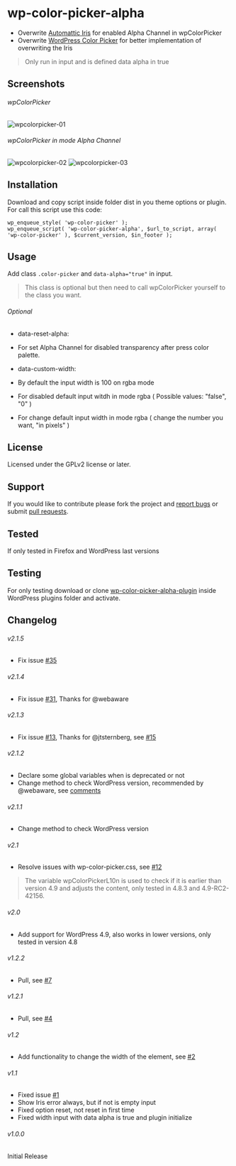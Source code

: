 # wp-color-picker-alpha
* Overwrite [Automattic Iris][1] for enabled Alpha Channel in wpColorPicker
* Overwrite [WordPress Color Picker][4] for better implementation of overwriting the Iris

> Only run in input and is defined data alpha in true

## Screenshots
###### wpColorPicker

![wpcolorpicker-01](https://cloud.githubusercontent.com/assets/747817/5768333/12c1779e-9d10-11e4-94ad-055a063f571c.png)

###### wpColorPicker in mode Alpha Channel

![wpcolorpicker-02](https://cloud.githubusercontent.com/assets/747817/5768335/17eae354-9d10-11e4-95cf-14868124309c.png)
![wpcolorpicker-03](https://cloud.githubusercontent.com/assets/747817/5768336/1b6ff956-9d10-11e4-80e1-7bcf3fde8ea8.png)

## Installation
Download and copy script inside folder dist in you theme options or plugin.
For call this script use this code:
```
wp_enqueue_style( 'wp-color-picker' );
wp_enqueue_script( 'wp-color-picker-alpha', $url_to_script, array( 'wp-color-picker' ), $current_version, $in_footer );
```

## Usage
Add class `.color-picker` and `data-alpha="true"` in input.

> This class is optional but then need to call wpColorPicker yourself to the class you want.

###### Optional
 * data-reset-alpha:
  * For set Alpha Channel for disabled transparency after press color palette.

 * data-custom-width:
  * By default the input width is 100 on rgba mode
  * For disabled default input witdh in mode rgba ( Possible values: "false", "0" )
  * For change default input width in mode rgba ( change the number you want, "in pixels" )

## License
Licensed under the GPLv2 license or later.

## Support
If you would like to contribute please fork the project and [report bugs][2] or submit [pull requests][3].

## Tested
If only tested in Firefox and WordPress last versions

## Testing
For only testing download or clone [wp-color-picker-alpha-plugin](https://github.com/kallookoo/wp-color-picker-alpha-plugin) inside WordPress plugins folder and activate.


## Changelog
###### v2.1.5
 * Fix issue [#35](https://github.com/kallookoo/wp-color-picker-alpha/issues/35)

###### v2.1.4
 * Fix issue [#31](https://github.com/kallookoo/wp-color-picker-alpha/issues/31), Thanks for @webaware

###### v2.1.3
 * Fix issue [#13](https://github.com/kallookoo/wp-color-picker-alpha/pull/13), Thanks for @jtsternberg, see [#15](https://github.com/kallookoo/wp-color-picker-alpha/pull/15)
 
###### v2.1.2
 * Declare some global variables when is deprecated or not
 * Change method to check WordPress version, recommended by @webaware, see [comments][5]

###### v2.1.1
 * Change method to check WordPress version

###### v2.1
 * Resolve issues with wp-color-picker.css, see [#12](https://github.com/kallookoo/wp-color-picker-alpha/pull/12)
  > The variable wpColorPickerL10n is used to check if it is earlier than version 4.9 and adjusts the content,
  > only tested in 4.8.3 and 4.9-RC2-42156.

###### v2.0
 * Add support for WordPress 4.9, also works in lower versions, only tested in version 4.8

###### v1.2.2
 * Pull, see [#7](https://github.com/kallookoo/wp-color-picker-alpha/pull/7)

###### v1.2.1
 * Pull, see [#4](.https://github.com/kallookoo/wp-color-picker-alpha/pull/4)

###### v1.2
 * Add functionality to change the width of the element, see [#2](https://github.com/kallookoo/wp-color-picker-alpha/issues/2)

###### v1.1
 * Fixed issue [#1](https://github.com/kallookoo/wp-color-picker-alpha/issues/1)
 * Show Iris error always, but if not is empty input
 * Fixed option reset, not reset in first time
 * Fixed width input with data alpha is true and plugin initialize

###### v1.0.0
Initial Release


[1]: http://automattic.github.io/Iris/
[2]: https://github.com/kallookoo/wp-color-picker-alpha/issues
[3]: https://github.com/kallookoo/wp-color-picker-alpha/pulls
[4]: https://github.com/WordPress/WordPress/blob/master/wp-admin/js/color-picker.js
[5]: https://github.com/kallookoo/wp-color-picker-alpha/commit/41fe4dfa0aa5abe98e905075c1b98ceff39fd704#commitcomment-25592012
